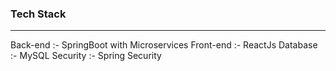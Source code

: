 ### Tech Stack
-------------
Back-end :- SpringBoot with Microservices
Front-end :- ReactJs
Database :- MySQL
Security :- Spring Security
